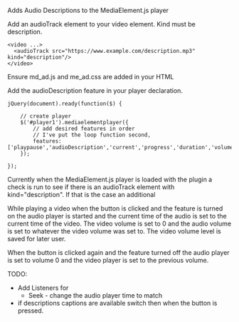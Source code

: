 Adds Audio Descriptions to the MediaElement.js player

Add an audioTrack element to your video element. Kind must be description.
~~~~
<video ...>
  <audioTrack src="https://www.example.com/description.mp3" kind="description"/>
</video>
~~~~
Ensure md_ad.js and me_ad.css are added in your HTML

Add the audioDescription feature in your player declaration.
~~~~
jQuery(document).ready(function($) {

    // create player
    $('#player1').mediaelementplayer({
        // add desired features in order
        // I've put the loop function second,
        features: ['playpause','audioDescription','current','progress','duration','volume','fullscreen'],
    });

});
~~~~
Currently when the MediaElement.js player is loaded with the plugin a check is run to see if there is an audioTrack element with kind="description". If that is the case an additional <audio> element is inserted with the audioTrack as the source (currently will only work with mp3 files). The Audio element is hidden using "display:none;". An "AD" button is added to the controls.

While playing a video when the button is clicked and the feature is turned on the audio player is started and the current time of the audio is set to the current time of the video. The video volume is set to 0 and the audio volume is set to whatever the video volume was set to. The video volume level is saved for later user.

When the button is clicked again and the feature turned off the audio player is set to volume 0 and the video player is set to the previous volume.

TODO:
* Add Listeners for
  * Seek - change the audio player time to match
* if descriptions captions are available switch then when the button is pressed.
